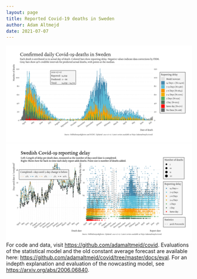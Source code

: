 ```yaml
---
layout: page
title: Reported Covid-19 deaths in Sweden
author: Adam Altmejd
date: 2021-07-07
---
```


![Graph of Swedish Covid-19 deaths with reporting delay.](deaths_lag_sweden_2021-07-07.png "Swedish Covid-19 deaths.")
![Graph of Swedish Covid-19 reporting delay in daily deaths.](lag_trend_sweden_2021-07-07.png "Trend in Swedish Covid-19 mortality reporting delay.")
For code and data, visit <https://github.com/adamaltmejd/covid>.
Evaluations of the statistical model and the old constant average forecast are available here: <https://github.com/adamaltmejd/covid/tree/master/docs/eval>.
For an indepth explanation and evaluation of the nowcasting model, see <https://arxiv.org/abs/2006.06840>.
